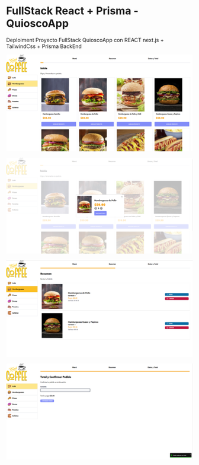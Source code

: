 # FullStack React + Prisma - QuioscoApp
Deploiment Proyecto FullStack QuioscoApp con REACT next.js + TailwindCss + Prisma BackEnd

![alt Presentacion1](https://raw.githubusercontent.com/ZitelliDZ/QuioscoApp/main/presentacion/Presentacion1.png)

![alt Presentacion2](https://raw.githubusercontent.com/ZitelliDZ/QuioscoApp/main/presentacion/Presentacion2.png)

![alt Presentacion3](https://raw.githubusercontent.com/ZitelliDZ/QuioscoApp/main/presentacion/Presentacion3.png)

![alt Presentacion4](https://raw.githubusercontent.com/ZitelliDZ/QuioscoApp/main/presentacion/Presentacion4.png)
